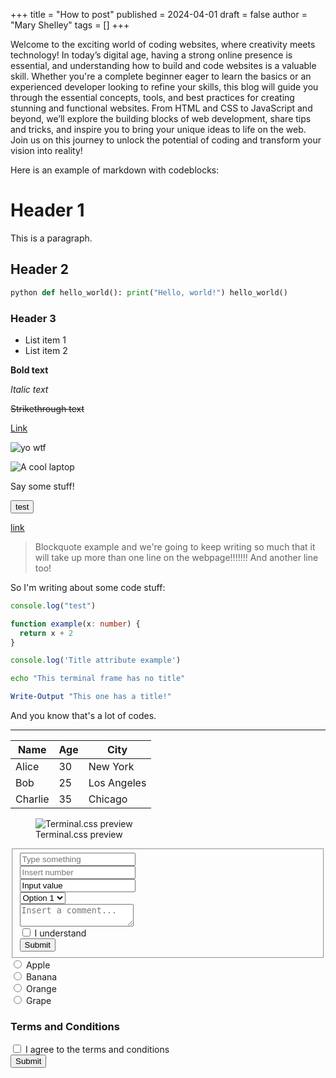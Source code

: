 +++
title = "How to post"
published = 2024-04-01
draft = false
author = "Mary Shelley"
tags = []
+++

Welcome to the exciting world of coding websites, where creativity meets technology! In today’s digital age, having a strong online presence is essential, and understanding how to build and code websites is a valuable skill. Whether you're a complete beginner eager to learn the basics or an experienced developer looking to refine your skills, this blog will guide you through the essential concepts, tools, and best practices for creating stunning and functional websites. From HTML and CSS to JavaScript and beyond, we’ll explore the building blocks of web development, share tips and tricks, and inspire you to bring your unique ideas to life on the web. Join us on this journey to unlock the potential of coding and transform your vision into reality!

Here is an example of markdown with codeblocks:

# Header 1
This is a paragraph.

## Header 2


```python
python def hello_world(): print("Hello, world!") hello_world()
```

### Header 3
- List item 1
- List item 2

**Bold text**

*Italic text*

~~Strikethrough text~~

[Link](https://www.example.com)

![yo wtf](https://upload.wikimedia.org/wikipedia/commons/thumb/0/0e/IBM_Thinkpad_R51.jpg/640px-IBM_Thinkpad_R51.jpg "A cool laptop")

![](https://upload.wikimedia.org/wikipedia/commons/thumb/0/0e/IBM_Thinkpad_R51.jpg/640px-IBM_Thinkpad_R51.jpg "A cool laptop")


Say some stuff!

<button>test</button>

[link](https://duck.com)

> Blockquote example and we're going to keep writing so much that it will take up more than one line on the webpage!!!!!!!
> And another line too!

So I'm writing about some code stuff:

```ts
console.log("test")

function example(x: number) {
  return x + 2
}
```

```js title="my-test-file.js"
console.log('Title attribute example')
```

```bash
echo "This terminal frame has no title"
```

```powershell title="PowerShell terminal example"
Write-Output "This one has a title!"
```

And you know that's a lot of codes.

___

| Name      | Age | City         |
|-----------|-----|--------------|
| Alice     | 30  | New York     |
| Bob       | 25  | Los Angeles  |
| Charlie   | 35  | Chicago      |

<figure>
    <img src="https://panr.github.io/terminal-css/terminal-css.png" alt="Terminal.css preview">
    <figcaption>Terminal.css preview</figcaption>
</figure>

<fieldset>
    <input type="text" placeholder="Type something"><br>
    <input type="number" placeholder="Insert number"><br>
    <input type="text" value="Input value"><br>
    <select>
        <option value="1">Option 1</option>
        <option value="2">Option 2</option>
        <option value="3">Option 3</option>
    </select><br>
    <textarea placeholder="Insert a comment..."></textarea><br>
    <label><input type="checkbox"> I understand<br></label>
    <button type="submi">Submit</button>
</fieldset>

<form>
<label>
    <input type="radio" name="fruit" value="apple">
    Apple
</label><br>

<label>
    <input type="radio" name="fruit" value="banana">
    Banana
</label><br>

<label>
    <input type="radio" name="fruit" value="orange">
    Orange
</label><br>

<label>
    <input type="radio" name="fruit" value="grape">
    Grape
</label><br>

<h3>Terms and Conditions</h3>
<label>
    <input type="checkbox" name="terms" value="agree">
    I agree to the terms and conditions
</label><br>

<input type="submit" value="Submit">
</form>
